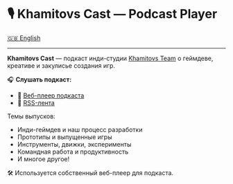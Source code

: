 # 🎙️ Khamitovs Cast — Podcast Player

[🇬🇧 English](README.gb.md)

---

**Khamitovs Cast** — подкаст инди-студии [Khamitovs Team](https://github.com/KhamitovsTeam) о геймдеве, креативе и закулисье создания игр.

🎧 **Слушать подкаст:**
- 🔗 [Веб-плеер подкаста](https://podcast.khamitovs.team/)
- 📡 [RSS-лента](https://podcast.khamitovs.team/feed.xml)

Темы выпусков:
- Инди-геймдев и наш процесс разработки
- Прототипы и выпущенные игры
- Инструменты, движки, эксперименты
- Командная работа и продуктивность
- И многое другое!

🛠️ Используется собственный веб-плеер для подкаста.
